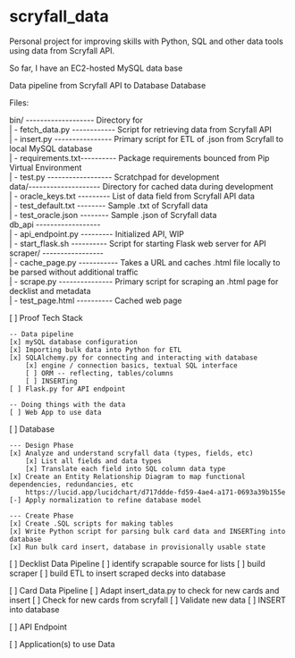 # scryfall_data

Personal project for improving skills with Python, SQL and other data tools using data from Scryfall API. 

So far, I have an EC2-hosted MySQL data base

Data pipeline from Scryfall API to Database
Database



Files:

bin/ ------------------- Directory for <br/>
| - fetch_data.py ------------ Script for retrieving data from Scryfall API <br/>
| - insert.py ---------------- Primary script for ETL of .json from Scryfall to local MySQL database </br>
| - requirements.txt---------- Package requirements bounced from Pip Virtual Environment </br>
| - test.py ------------------ Scratchpad for development </br>
data/-------------------- Directory for cached data during development </br>
   | - oracle_keys.txt --------- List of data field from Scryfall API data </br>
   | - test_default.txt -------- Sample .txt of Scryfall data </br>
   | - test_oracle.json -------- Sample .json of Scryfall data </br>
db_api ------------------ </br>
   | - api_endpoint.py --------- Initialized API, WIP </br>
   | - start_flask.sh ---------- Script for starting Flask web server for API </br>
scraper/ ----------------- </br>
   | - cache_page.py ----------- Takes a URL and caches .html file locally to be parsed without additional traffic </br>
   | - scrape.py --------------- Primary script for scraping an .html page for decklist and metadata </br>
   | - test_page.html ---------- Cached web page </br>
   



[ ] Proof Tech Stack

    -- Data pipeline 
    [x] mySQL database configuration
    [x] Importing bulk data into Python for ETL
    [x] SQLAlchemy.py for connecting and interacting with database
        [x] engine / connection basics, textual SQL interface
        [ ] ORM -- reflecting, tables/columns
        [ ] INSERTing
    [ ] Flask.py for API endpoint
    
    -- Doing things with the data
    [ ] Web App to use data

[ ] Database
    
    --- Design Phase
    [x] Analyze and understand scryfall data (types, fields, etc)
        [x] List all fields and data types
        [x] Translate each field into SQL column data type
    [x] Create an Entity Relationship Diagram to map functional dependencies, redundancies, etc
        https://lucid.app/lucidchart/d717ddde-fd59-4ae4-a171-0693a39b155e
    [-] Apply normalization to refine database model
    
    --- Create Phase
    [x] Create .SQL scripts for making tables
    [x] Write Python script for parsing bulk card data and INSERTing into database
    [x] Run bulk card insert, database in provisionally usable state

[ ] Decklist Data Pipeline
    [ ] identify scrapable source for lists
    [ ] build scraper
    [ ] build ETL to insert scraped decks into database

[ ] Card Data Pipeline
    [ ] Adapt insert_data.py to check for new cards and insert
        [ ] Check for new cards from scryfall
        [ ] Validate new data
        [ ] INSERT into database
    
[ ] API Endpoint

[ ] Application(s) to use Data
